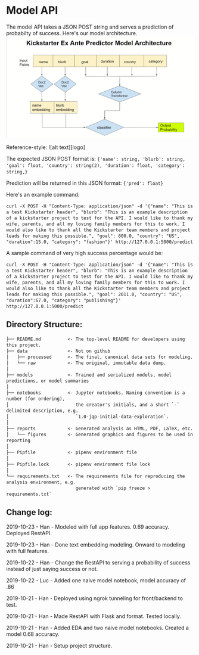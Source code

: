 # Model API
The model API takes a JSON POST string and serves a prediction of probabilty of success. Here's our model architecture.
![Model Architecture](model_architecture.jpg)

Reference-style: 
![alt text][logo]

The expected JSON POST format is:
`{'name': string, 'blurb': string, 'goal': float, 'country': string(2), 'duration': float, 'category': string,}`

Prediction will be returned in this JSON format:
`{'pred': float}`

Here's an example command:
```
curl -X POST -H "Content-Type: application/json" -d '{"name": "This is a test Kickstarter header", "blurb": "This is an example description of a kickstarter project to test for the API. I would like to thank my wife, parents, and all my loving family members for this to work. I would also like to thank all the Kickstarter team members and project leads for making this possible.", "goal": 800.0, "country": "US", "duration":15.0, "category": "fashion"}' http://127.0.0.1:5000/predict
```

A sample command of very high success percentage would be:
```
curl -X POST -H "Content-Type: application/json" -d '{"name": "This is a test Kickstarter header", "blurb": "This is an example description of a kickstarter project to test for the API. I would like to thank my wife, parents, and all my loving family members for this to work. I would also like to thank all the Kickstarter team members and project leads for making this possible.", "goal": 2011.0, "country": "US", "duration":67.0, "category": "publishing"}' http://127.0.0.1:5000/predict
```


## Directory Structure:
```
├── README.md          <- The top-level README for developers using this project.
├── data               <- Not on github      
│   ├── processed      <- The final, canonical data sets for modeling.
│   └── raw            <- The original, immutable data dump.
│
├── models             <- Trained and serialized models, model predictions, or model summaries
│
├── notebooks          <- Jupyter notebooks. Naming convention is a number (for ordering),
│                         the creator's initials, and a short `-` delimited description, e.g.
│                         `1.0-jqp-initial-data-exploration`.
│
├── reports            <- Generated analysis as HTML, PDF, LaTeX, etc.
│   └── figures        <- Generated graphics and figures to be used in reporting
│
├── Pipfile            <- pipenv environment file
│
├── Pipfile.lock       <- pipenv environment file lock
│
└── requirements.txt   <- The requirements file for reproducing the analysis environment, e.g.
                          generated with `pip freeze > requirements.txt`
```
## Change log:
2019-10-23 - Han - Modeled with full app features. 0.69 accuracy. Deployed RestAPI.

2019-10-23 - Han - Done text embedding modeling. Onward to modeling with full features.

2019-10-22 - Han - Change the RestAPI to serving a probability of success instead of just saying success or not.

2019-10-22 - Luc - Added one naive model notebook, model accuracy of .86

2019-10-21 - Han - Deployed using ngrok tunneling for front/backend to test.

2019-10-21 - Han - Made RestAPI with Flask and format. Tested locally.

2019-10-21 - Han - Added EDA and two naive model notebooks. Created a model 0.68 accuracy.  

2019-10-21 - Han - Setup project structure.
